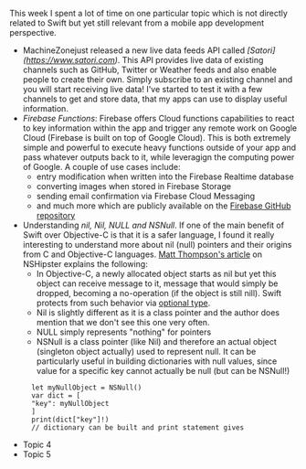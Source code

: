 This week I spent a lot of time on one particular topic which is not directly related to Swift but yet still relevant from a mobile app development perspective.  
- MachineZonejust released a new live data feeds API called *[Satori] (https://www.satori.com)*. This API provides live data of existing channels such as GitHub, Twitter or Weather feeds and also enable people to create their own. Simply subscribe to an existing channel and you will start receiving live data! I've started to test it with a few channels to get and store data, that my apps can use to display useful information.
- *Firebase Functions*: Firebase offers Cloud functions capabilities to react to key information within the app and trigger any remote work on Google Cloud (Firebase is built on top of Google Cloud). This is both extremely simple and powerful to execute heavy functions outside of your app and pass whatever outputs back to it, while leveragign the computing power of Google. A couple of use cases include:
	- entry modification when written into the Firebase Realtime database
	- converting images when stored in Firebase Storage
	- sending email confirmation via Firebase Cloud Messaging
	- and much more which are publicly available on the [Firebase GitHub repository](https://github.com/firebase/functions-samples/)
- Understanding *nil, Nil, NULL and NSNull*. If one of the main benefit of Swift over Objective-C is that it is a safer language, I found it really interesting to understand more about nil (null) pointers and their origins from C and Objective-C languages. [Matt Thompson's article](http://nshipster.com/nil/) on NSHipster explains the following:
	- In Objective-C, a newly allocated object starts as nil but yet this object can receive message to it, message that would simply be dropped, becoming a no-operation (if the object is still nill). Swift protects from such behavior via [optional type](https://developer.apple.com/library/content/documentation/Swift/Conceptual/Swift_Programming_Language/TheBasics.html). 
	- Nil is slightly different as it is a class pointer and the author does mention that we don't see this one very often.
	- NULL simply represents "nothing" for pointers
	- NSNull is a class pointer (like Nil) and therefore an actual object (singleton object actually) used to represent null. It can be particularly useful in building dictionaries with null values, since value for a specific key cannot actually be null (but can be NSNull!)
	<code>
	let myNullObject = NSNull()
	var dict = [
	"key": myNullObject
	]
	print(dict["key"]!)
	// dictionary can be built and print statement gives <null>
	</code>
- Topic 4
- Topic 5